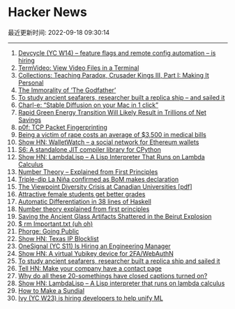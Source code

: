 # Hacker News

最近更新时间: 2022-09-18 09:30:14

--- 
1. [Devcycle (YC W14) – feature flags and remote config automation – is hiring](https://devcycle.com/company/careers) 
2. [TermVideo: View Video Files in a Terminal](https://pypi.org/project/termvideo/) 
3. [Collections: Teaching Paradox, Crusader Kings III, Part I: Making It Personal](https://acoup.blog/2022/09/16/collections-teaching-paradox-crusader-kings-iii-part-i-making-it-personal/) 
4. [The Immorality of ‘The Godfather’](https://compactmag.com/article/the-immorality-of-the-godfather) 
5. [To study ancient seafarers, researcher built a replica ship – and sailed it](https://www.washingtonpost.com/history/2022/09/17/seafarers-mediterranean-wind-david-gal/) 
6. [Charl-e: “Stable Diffusion on your Mac in 1 click”](https://www.charl-e.com/) 
7. [Rapid Green Energy Transition Will Likely Result in Trillions of Net Savings](https://www.cell.com/joule/fulltext/S2542-4351(22)00410-X) 
8. [p0f: TCP Packet Fingerprinting](https://lcamtuf.coredump.cx/p0f3/) 
9. [Being a victim of rape costs an average of $3,500 in medical bills](https://arstechnica.com/science/2022/09/being-a-victim-of-rape-costs-an-average-of-3500-in-medical-bills-study-finds/) 
10. [Show HN: WalletWatch – a social network for Ethereum wallets](https://walletwatch-frontend.vercel.app/) 
11. [S6: A standalone JIT compiler library for CPython](https://github.com/deepmind/s6) 
12. [Show HN: LambdaLisp – A Lisp Interpreter That Runs on Lambda Calculus](https://woodrush.github.io/blog/lambdalisp.html) 
13. [Number Theory – Explained from First Principles](https://explained-from-first-principles.com/number-theory/) 
14. [Triple-dip La Niña confirmed as BoM makes declaration](https://www.scimex.org/newsfeed/expert-reaction-triple-dip-la-nina-confirmed-as-bom-makes-declaration) 
15. [The Viewpoint Diversity Crisis at Canadian Universities [pdf]](https://macdonaldlaurier.ca/wp-content/uploads/2022/09/20220829_University_censorship_Dummit_Patterson_PAPER_FWeb.pdf) 
16. [Attractive female students get better grades](https://www.sciencedirect.com/science/article/pii/S016517652200283X) 
17. [Automatic Differentiation in 38 lines of Haskell](https://gist.github.com/ttesmer/948df432cf46ec6db8c1e83ab59b1b21) 
18. [Number theory explained from first principles](https://explained-from-first-principles.com/number-theory/) 
19. [Saving the Ancient Glass Artifacts Shattered in the Beirut Explosion](https://www.atlasobscura.com/articles/beirut-explosion-glass-artifact-restoration) 
20. [$ rm Important.txt (uh oh)](https://xenodium.com/rm-important-txt-oh-sht/) 
21. [Phorge: Going Public](https://we.phorge.it/phame/post/view/1/going_public/) 
22. [Show HN: Texas IP Blocklist](https://shitlist.hotgarba.ge/) 
23. [OneSignal (YC S11) Is Hiring an Engineering Manager](https://onesignal.com/careers/bcfcfd08-229a-4209-a44b-ce11befe5ecf) 
24. [Show HN: A virtual Yubikey device for 2FA/WebAuthN](https://github.com/bulwarkid/virtual-fido) 
25. [To study ancient seafarers, researcher built a replica ship and sailed it](https://www.washingtonpost.com/history/2022/09/17/seafarers-mediterranean-wind-david-gal/) 
26. [Tell HN: Make your company have a contact page](https://news.ycombinator.com/item?id=32882337) 
27. [Why do all these 20-somethings have closed captions turned on?](https://www.wsj.com/articles/why-do-all-these-20-somethings-have-closed-captions-turned-on-11663386473) 
28. [Show HN: LambdaLisp – A Lisp interpreter that runs on lambda calculus](https://woodrush.github.io/blog/lambdalisp.html) 
29. [How to Make a Sundial](https://www.sundialzone.com/en/sundial) 
30. [Ivy (YC W23) is hiring developers to help unify ML](https://www.ycombinator.com/companies/ivy/jobs) 
